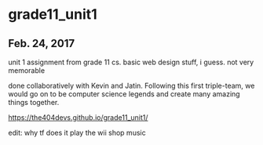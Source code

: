 # grade11_unit1

## Feb. 24, 2017

unit 1 assignment from grade 11 cs. basic web design stuff, i guess. not very memorable

done collaboratively with Kevin and Jatin. Following this first triple-team, we would go on to be computer science legends and create many amazing things together.

https://the404devs.github.io/grade11_unit1/

edit: why tf does it play the wii shop music
